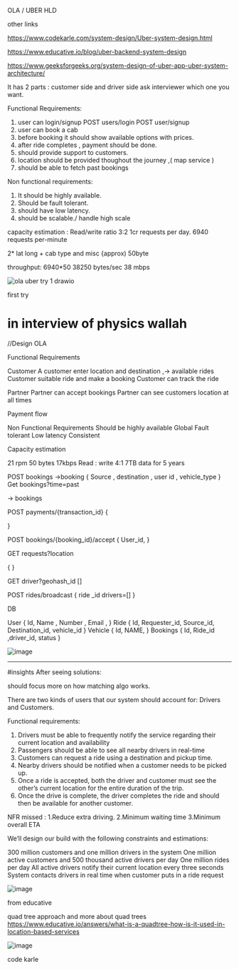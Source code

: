 OLA / UBER HLD

other links

https://www.codekarle.com/system-design/Uber-system-design.html

https://www.educative.io/blog/uber-backend-system-design

https://www.geeksforgeeks.org/system-design-of-uber-app-uber-system-architecture/

It has 2 parts : customer side and driver side 
ask interviewer which one you want.


Functional Requirements:
1. user can login/signup
   POST users/login
   POST user/signup
2. user can book a cab
3. before booking it should show available options with prices.
4. after ride completes , payment should be done.
5. should provide support to customers.
6. location should be provided thoughout the journey ,( map service )
7. should be able to fetch past bookings

Non functional requirements:
1. It should be highly available.
2. Should be fault tolerant.
3. should have low latency.
4. should be scalable./ handle high scale 

capacity estimation :
Read/write ratio 3:2 
1cr requests per day.
6940 requests per-minute

2* lat long + cab type and misc
{approx) 50byte

throughput: 6940*50
38250 bytes/sec
38 mbps

![ola uber try 1 drawio](https://user-images.githubusercontent.com/41165330/213901895-ba42fc0a-3ed2-48ed-84d6-387e1b5ebdbf.png)


first try 

# in interview of physics wallah
//Design OLA


Functional Requirements 

Customer 
A customer enter location and destination ,-> available rides 
Customer suitable ride and make a booking 
Customer can track the ride

Partner 
Partner can accept bookings
Partner can see customers location at all times 

Payment flow 

Non Functional Requirements
Should be highly available 
Global 
Fault tolerant 
Low latency 
Consistent 

Capacity estimation 

21 rpm 
50 bytes 
17kbps 
Read : write 4:1 
7TB data for 5 years 




POST bookings ->booking 
{
	Source , destination , user id , vehicle_type
}
Get bookings?time=past

→ bookings 

POST payments/{transaction_id}
{

}

POST bookings/{booking_id}/accept
{
User_id,
}

GET requests?location

{
}

GET driver?geohash_id
[]

POST rides/broadcast
{
ride _id 
drivers=[]
}


DB 

User 
{
Id,
Name , 
Number , 
Email ,
}
Ride
{
Id,
Requester_id,
Source_id,
Destination_id,
vehicle_id
}
Vehicle
{
Id,
NAME,
}
Bookings
{
Id,
Ride_id
,driver_id,
status
}


![image](https://user-images.githubusercontent.com/41165330/214552059-0a1d5752-28ed-47de-88dc-c72752ae8087.png)


------------------------------------------------------------------------------------------------------------------------------------  
#insights After seeing solutions:

should focus more on how matching algo works.

There are two kinds of users that our system should account for: Drivers and Customers.


Functional requirements:
1. Drivers must be able to frequently notify the service regarding their current location and availability
2. Passengers should be able to see all nearby drivers in real-time
3. Customers can request a ride using a destination and pickup time.
4. Nearby drivers should be notified when a customer needs to be picked up.
5. Once a ride is accepted, both the driver and customer must see the other’s current location for the entire duration of the trip.
6. Once the drive is complete, the driver completes the ride and should then be available for another customer.

NFR missed :
1.Reduce extra driving.
2.Minimum waiting time
3.Minimum overall ETA

We’ll design our build with the following constraints and estimations:

300 million customers and one million drivers in the system
One million active customers and 500 thousand active drivers per day
One million rides per day
All active drivers notify their current location every three seconds
System contacts drivers in real time when customer puts in a ride request

![image](https://user-images.githubusercontent.com/41165330/213904841-45bc666e-f84f-4c48-85f2-5a91acdf17a6.png)

from educative

quad tree approach and more about quad trees
https://www.educative.io/answers/what-is-a-quadtree-how-is-it-used-in-location-based-services


![image](https://user-images.githubusercontent.com/41165330/213906049-451ed9cb-f31c-45df-a091-8e82a130eb81.png)

code karle
